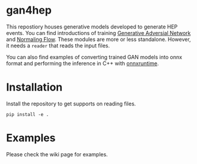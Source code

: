 # gan4hep
This repostiory houses generative models developed to generate HEP events.
You can find introductions of training
[Generative Adversial Network](gan4hep/gan/README.md) 
and  [Normaling Flow](gan4hep/nf/README.md). 
These modules are more or less standalone.
However, it needs a `reader` that reads the input files.

You can also find examples
of converting trained GAN models into onnx format and performing the
inference in C++ with [onnxruntime](gan4hep/onnx/keras_examples/Readme.md).

# Installation
Install the repository to get supports on reading files.

```
pip install -e . 
```

# Examples
Please check the wiki page for examples.